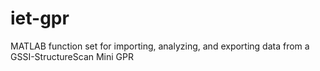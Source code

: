# iet-gpr
MATLAB function set for importing, analyzing, and exporting data from a GSSI-StructureScan Mini GPR
